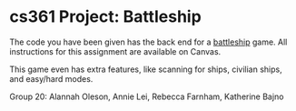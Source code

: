 # cs361 Project: Battleship
The code you have been given has the back end for a [battleship](https://en.wikipedia.org/wiki/Battleship_(game)) game. All instructions for this assignment are available on Canvas.

This game even has extra features, like scanning for ships, civilian ships, and easy/hard modes.

Group 20: Alannah Oleson, Annie Lei, Rebecca Farnham, Katherine Bajno

